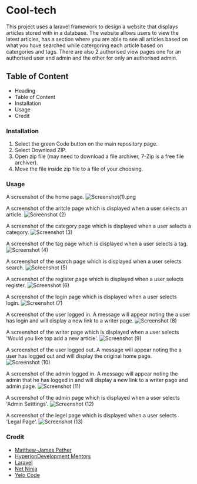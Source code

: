 # Cool-tech

This project uses a laravel framework to design a website that displays articles stored with in a database. The website allows users to view the latest articles, has a section where you are able to see all articles based on what you have searched while catergoring each article based on catergories and tags. There are also 2 authorised view pages one for an authorised user and admin and the other for only an authorised admin. 

## Table of Content
* Heading
* Table of Content
* Installation
* Usage
* Credit

### Installation
1. Select the green Code button on the main repository page.
1. Select Download ZIP.
1. Open zip file (may need to download a file archiver, 7-Zip is a free file archiver).
1. Move the file inside zip file to a file of your choosing.

### Usage
A screenshot of the home page.
![Screenshot(1).png](https://github.com/Matthew-JamesPether/Cool-Tech-laravel/tree/master/public/screenshots/Screenshot%20(1).png)

A screenshot of the aritcle page which is displayed when a user selects an article.
![Screenshot (2)](../cool-tech/public/screenshots/Screenshot%20(2).png)

A screenshot of the category page which is displayed when a user selects a category.
![Screenshot (3)](../cool-tech/public/screenshots/Screenshot%20(3).png)

A screenshot of the tag page which is displayed when a user selects a tag.
![Screenshot (4)](../cool-tech/public/screenshots/Screenshot%20(4).png)

A screenshot of the search page which is displayed when a user selects search.
![Screenshot (5)](../cool-tech/public/screenshots/Screenshot%20(5).png)

A screenshot of the register page which is displayed when a user selects register.
![Screenshot (6)](../cool-tech/public/screenshots/Screenshot%20(6).png)

A screenshot of the login page which is displayed when a user selects login.
![Screenshot (7)](../cool-tech/public/screenshots/Screenshot%20(7).png)

A screenshot of the user logged in. A message will appear noting the a user has login and will display a new link to a writer page.
![Screenshot (8)](../cool-tech/public/screenshots/Screenshot%20(8).png)

A screenshot of the writer page which is displayed when a user selects 'Would you like top add a new article'.
![Screenshot (9)](../cool-tech/public/screenshots/Screenshot%20(9).png)

A screenshot of the user logged out. A message will appear noting the a user has logged out and will display the original home page.
![Screenshot (10)](../cool-tech/public/screenshots/Screenshot%20(11).png)

A screenshot of the admin logged in. A message will appear noting the admin that he has logged in and will display a new link to a writer page and admin page.
![Screenshot (11)](../cool-tech/public/screenshots/Screenshot%20(12).png)

A screenshot of the admin page which is displayed when a user selects 'Admin Setttings'.
![Screenshot (12)](../cool-tech/public/screenshots/Screenshot%20(13).png)

A screenshot of the legel page which is displayed when a user selects 'Legal Page'.
![Screenshot (13)](../cool-tech/public/screenshots/Screenshot%20(13).png)

### Credit
* [Matthew-James Pether](https://www.linkedin.com/in/m-j-pether-150793301)
* [HyperionDevelopment Mentors](https://www.hyperiondev.com/)
* [Laravel](https://laravel.com/docs/5.8/blade)
* [Net Ninja](https://youtu.be/zckH4xalOns?si=wNx0EGhiPUyWLdKb)
* [Yelo Code](https://youtu.be/iniIUcAKuLA?si=4gzD2gTTU4Vh0T3P)
